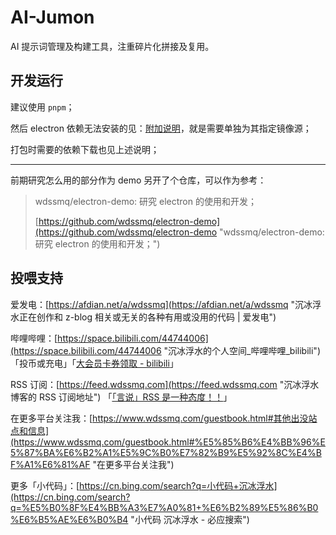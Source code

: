 # AI-Jumon
AI 提示词管理及构建工具，注重碎片化拼接及复用。


## 开发运行


建议使用 `pnpm`；

然后 electron 依赖无法安装的见：[附加说明](https://github.com/wdssmq/electron-demo/blob/main/note.md "note.md")，就是需要单独为其指定镜像源；

打包时需要的依赖下载也见上述说明；

----

前期研究怎么用的部分作为 demo 另开了个仓库，可以作为参考：

> wdssmq/electron-demo: 研究 electron 的使用和开发；
>
> [https://github.com/wdssmq/electron-demo](https://github.com/wdssmq/electron-demo "wdssmq/electron-demo: 研究 electron 的使用和开发；")

## 投喂支持

爱发电：[https://afdian.net/a/wdssmq](https://afdian.net/a/wdssmq "沉冰浮水正在创作和 z-blog 相关或无关的各种有用或没用的代码 | 爱发电")

哔哩哔哩：[https://space.bilibili.com/44744006](https://space.bilibili.com/44744006 "沉冰浮水的个人空间\_哔哩哔哩\_bilibili")「投币或充电」「[大会员卡券领取 - bilibili](https://account.bilibili.com/account/big/myPackage "大会员卡券领取 - bilibili")」

RSS 订阅：[https://feed.wdssmq.com](https://feed.wdssmq.com "沉冰浮水博客的 RSS 订阅地址") 「[「言说」RSS 是一种态度！！](https://www.wdssmq.com/post/20201231613.html "「言说」RSS 是一种态度！！")」

在更多平台关注我：[https://www.wdssmq.com/guestbook.html#其他出没站点和信息](https://www.wdssmq.com/guestbook.html#%E5%85%B6%E4%BB%96%E5%87%BA%E6%B2%A1%E5%9C%B0%E7%82%B9%E5%92%8C%E4%BF%A1%E6%81%AF "在更多平台关注我")

更多「小代码」：[https://cn.bing.com/search?q=小代码+沉冰浮水](https://cn.bing.com/search?q=%E5%B0%8F%E4%BB%A3%E7%A0%81+%E6%B2%89%E5%86%B0%E6%B5%AE%E6%B0%B4 "小代码 沉冰浮水 - 必应搜索")

<!-- ##################################### -->
